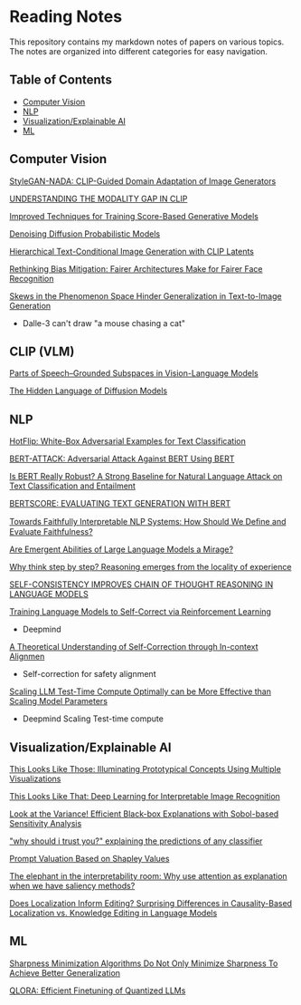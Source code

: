 # Reading Notes

This repository contains my markdown notes of papers on various topics. The notes are organized into different categories for easy navigation.

## Table of Contents

- [Computer Vision](#computer-vision)
- [NLP](#nlp)
- [Visualization/Explainable AI](#visualizationexplainable-ai)
- [ML](#ML)

## Computer Vision

[StyleGAN-NADA: CLIP-Guided Domain Adaptation of Image Generators](https://arxiv.org/pdf/2108.00946.pdf)

[UNDERSTANDING THE MODALITY GAP IN CLIP](https://openreview.net/pdf?id=8W3KGzw7fNI)

[Improved Techniques for Training Score-Based
Generative Models](https://arxiv.org/pdf/2006.09011.pdf)

[Denoising Diffusion Probabilistic Models](https://arxiv.org/pdf/2006.11239.pdf)

[Hierarchical Text-Conditional
Image Generation with CLIP Latents](https://arxiv.org/pdf/2204.06125.pdf)

[Rethinking Bias Mitigation: Fairer Architectures
Make for Fairer Face Recognition](https://openreview.net/attachment?id=1vzF4zWQ1E&name=pdf)

[Skews in the Phenomenon Space Hinder
Generalization in Text-to-Image Generation](https://arxiv.org/pdf/2403.16394) 

- Dalle-3 can't draw "a mouse chasing a cat"

## CLIP (VLM)

[Parts of Speech–Grounded Subspaces in
Vision-Language Models](https://arxiv.org/pdf/2305.14053)

[The Hidden Language of Diffusion Models](https://arxiv.org/pdf/2306.00966)

## NLP

[HotFlip: White-Box Adversarial Examples for Text Classification](https://arxiv.org/pdf/1712.06751.pdf)

[BERT-ATTACK: Adversarial Attack Against BERT Using BERT](https://arxiv.org/pdf/2004.09984.pdf)

[Is BERT Really Robust? A Strong Baseline for Natural Language Attack
on Text Classification and Entailment](https://arxiv.org/pdf/1907.11932.pdf)

[BERTSCORE: EVALUATING TEXT GENERATION WITH
BERT](https://arxiv.org/pdf/1904.09675.pdf)

[Towards Faithfully Interpretable NLP Systems: How Should We Deﬁne and Evaluate Faithfulness?](https://arxiv.org/pdf/2004.03685.pdf)

[Are Emergent Abilities of Large Language Models a Mirage?](https://arxiv.org/pdf/2304.15004.pdf)

[Why think step by step? Reasoning emerges from the
locality of experience](https://openreview.net/attachment?id=rcXXNFVlEn&name=pdf)

[SELF-CONSISTENCY IMPROVES CHAIN OF THOUGHT
REASONING IN LANGUAGE MODELS
](https://arxiv.org/pdf/2203.11171)

[Training Language Models to Self-Correct via
Reinforcement Learning](https://arxiv.org/pdf/2409.12917)

- Deepmind

[A Theoretical Understanding of Self-Correction through
In-context Alignmen](https://arxiv.org/pdf/2405.18634)

- Self-correction for safety alignment

[Scaling LLM Test-Time Compute Optimally can
be More Effective than Scaling Model Parameters](https://arxiv.org/pdf/2408.03314)

- Deepmind Scaling Test-time compute

## Visualization/Explainable AI

[This Looks Like Those: Illuminating Prototypical Concepts Using Multiple Visualizations](This%20Looks%20Like%20Those%3A%20Illuminating%20Prototypical%20Concepts%20Using%20Multiple%20Visualizations.md)

[This Looks Like That: Deep Learning for Interpretable Image Recognition](This%20Looks%20Like%20That%3A%20Deep%20Learning%20for%20Interpretable%20Image%20Recognition.md)

[Look at the Variance! Efficient Black-box
Explanations with Sobol-based Sensitivity Analysis](Look%20at%20the%20Variance!%20Efficient%20Black-box%20Explanations%20with%20Sobol-based%20Sensitivity%20Analysis.md)

["why should i trust you?" explaining the
predictions of any classifier](https://arxiv.org/abs/1602.04938)

[Prompt Valuation Based on Shapley Values](https://arxiv.org/pdf/2312.15395.pdf)

[The elephant in the interpretability room: Why use attention as explanation when we have saliency methods?](https://arxiv.org/pdf/2010.05607.pdf)

[Does Localization Inform Editing? Surprising
Differences in Causality-Based Localization vs.
Knowledge Editing in Language Models
](https://openreview.net/pdf?id=EldbUlZtbd)

## ML
[Sharpness Minimization Algorithms Do Not Only Minimize Sharpness To Achieve Better Generalization](https://openreview.net/attachment?id=Dkmpa6wCIx&name=pdf)

[QLORA: Efficient Finetuning of Quantized LLMs](https://openreview.net/attachment?id=OUIFPHEgJU&name=pdf)


